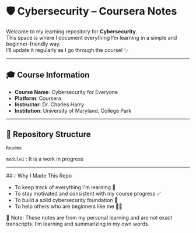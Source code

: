 # 🛡️ Cybersecurity – Coursera Notes

Welcome to my learning repository for **Cybersecurity**.  
This space is where I document everything I’m learning in a simple and beginner-friendly way.  
I’ll update it regularly as I go through the course! ✨

---

## 🎓 Course Information

- **Course Name**: Cybersecurity for Everyone  
- **Platform**: Coursera  
- **Instructor**: Dr. Charles Harry  
- **Institution**: University of Maryland, College Park

---

## 📁 Repository Structure

`Readme`

`module1` : It is a work in progress

---
##💡 Why I Made This Repo
- To keep track of everything I'm learning 📒
- To stay motivated and consistent with my course progress ✅
- To build a solid cybersecurity foundation 🔐
- To help others who are beginners like me 👩‍💻

📌 Note: These notes are from my personal learning and are not exact transcripts. I’m learning and summarizing in my own words.


